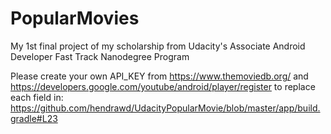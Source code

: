 # PopularMovies
My 1st final project of my scholarship from Udacity's Associate Android Developer Fast Track Nanodegree Program

Please create your own API_KEY from https://www.themoviedb.org/ and https://developers.google.com/youtube/android/player/register to replace each field in:
https://github.com/hendrawd/UdacityPopularMovie/blob/master/app/build.gradle#L23
